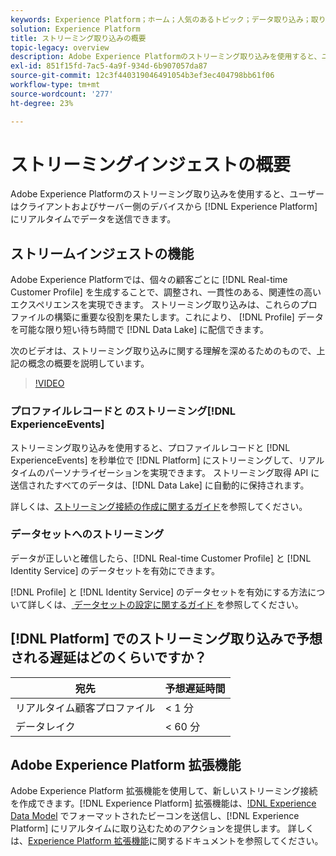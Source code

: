 ```yaml
---
keywords: Experience Platform；ホーム；人気のあるトピック；データ取り込み；取り込んだデータ；ストリーミング；概要；ストリーミング取り込み；遅延；ストリーミング遅延；
solution: Experience Platform
title: ストリーミング取り込みの概要
topic-legacy: overview
description: Adobe Experience Platformのストリーミング取り込みを使用すると、ユーザーはクライアントおよびサーバーサイドのデバイスからExperience Platformにリアルタイムでデータを送信できます。
exl-id: 851f15fd-7ac5-4a9f-934d-6b907057da87
source-git-commit: 12c3f440319046491054b3ef3ec404798bb61f06
workflow-type: tm+mt
source-wordcount: '277'
ht-degree: 23%

---
```


# ストリーミングインジェストの概要

Adobe Experience Platformのストリーミング取り込みを使用すると、ユーザーはクライアントおよびサーバー側のデバイスから [!DNL Experience Platform] にリアルタイムでデータを送信できます。

## ストリームインジェストの機能

Adobe Experience Platformでは、個々の顧客ごとに [!DNL Real-time Customer Profile] を生成することで、調整され、一貫性のある、関連性の高いエクスペリエンスを実現できます。 ストリーミング取り込みは、これらのプロファイルの構築に重要な役割を果たします。これにより、 [!DNL Profile] データを可能な限り短い待ち時間で [!DNL Data Lake] に配信できます。

次のビデオは、ストリーミング取り込みに関する理解を深めるためのもので、上記の概念の概要を説明しています。

>[!VIDEO](https://video.tv.adobe.com/v/28425?quality=12&learn=on)

### プロファイルレコードと のストリーミング[!DNL ExperienceEvents]

ストリーミング取り込みを使用すると、プロファイルレコードと [!DNL ExperienceEvents] を秒単位で [!DNL Platform] にストリーミングして、リアルタイムのパーソナライゼーションを実現できます。 ストリーミング取得 API に送信されたすべてのデータは、[!DNL Data Lake] に自動的に保持されます。

詳しくは、[ストリーミング接続の作成に関するガイド](../tutorials/create-streaming-connection.md)を参照してください。

### データセットへのストリーミング

データが正しいと確信したら、[!DNL Real-time Customer Profile] と [!DNL Identity Service] のデータセットを有効にできます。

[!DNL Profile] と [!DNL Identity Service] のデータセットを有効にする方法について詳しくは、[ データセットの設定に関するガイド ](../../profile/tutorials/dataset-configuration.md) を参照してください。

## [!DNL Platform] でのストリーミング取り込みで予想される遅延はどのくらいですか？

| 宛先 | 予想遅延時間 |
| --------- | ---------------- |
| リアルタイム顧客プロファイル | &lt; 1 分 |
| データレイク | &lt; 60 分 |

## Adobe Experience Platform 拡張機能

Adobe Experience Platform 拡張機能を使用して、新しいストリーミング接続を作成できます。[!DNL Experience Platform] 拡張機能は、[!DNL Experience Data Model](XDM) でフォーマットされたビーコンを送信し、[!DNL Experience Platform] にリアルタイムに取り込むためのアクションを提供します。 詳しくは、[Experience Platform 拡張機能](../../tags/extensions/web/sdk/overview.md)に関するドキュメントを参照してください。
